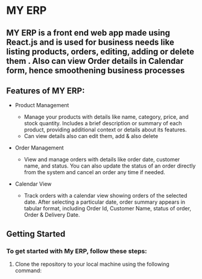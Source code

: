 # MY ERP

## MY ERP is a front end web app made using React.js and is used for business needs like listing products, orders, editing, adding or delete them . Also can view Order details in Calendar form, hence smoothening business processes





## Features of MY ERP:
* Product Management
  * Manage your products with details like name, category, price, and stock quantity. Includes a brief description or summary of each product, providing additional context or details about its features.
  * Can view details also can edit them, add & also delete

* Order Management
  * View and manage orders with details like order date, customer name, and status. You can also update the status of an order directly from the system and cancel an order any time if needed.

* Calendar View
  * Track orders with a calendar view showing orders of the selected date. After selecting a particular date, order summary appears in tabular format, including Order Id, Customer Name, status of order, Order & Delivery Date.


## Getting Started
### To get started with My ERP, follow these steps:
1. Clone the repository to your local machine using the following command:
 
  
